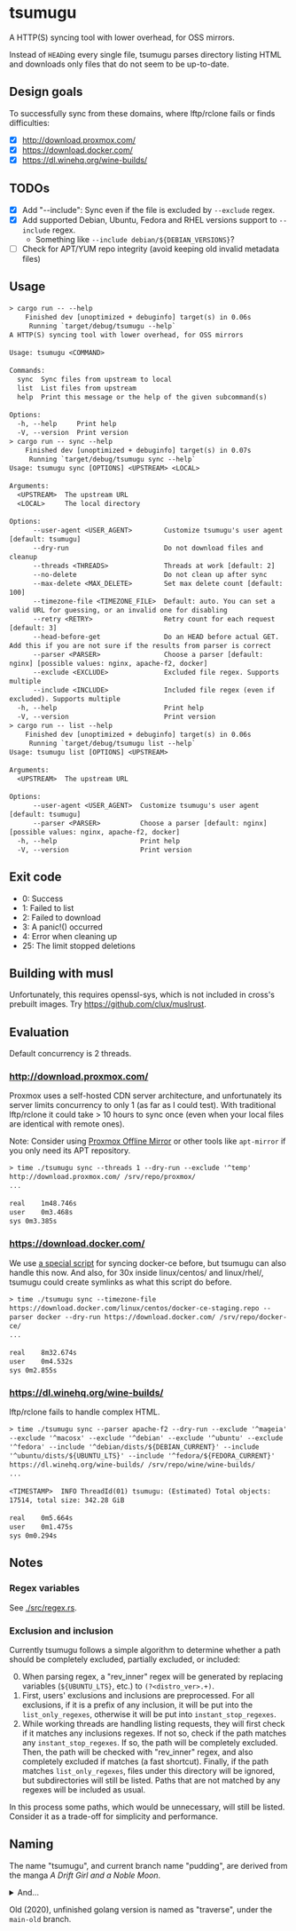 # tsumugu

A HTTP(S) syncing tool with lower overhead, for OSS mirrors.

Instead of `HEAD`ing every single file, tsumugu parses directory listing HTML and downloads only files that do not seem to be up-to-date.

## Design goals

To successfully sync from these domains, where lftp/rclone fails or finds difficulties:

- [x] http://download.proxmox.com/
- [x] https://download.docker.com/
- [x] https://dl.winehq.org/wine-builds/

## TODOs

- [x] Add "--include": Sync even if the file is excluded by `--exclude` regex.
- [x] Add supported Debian, Ubuntu, Fedora and RHEL versions support to `--include` regex.
  - Something like `--include debian/${DEBIAN_VERSIONS}`?
- [ ] Check for APT/YUM repo integrity (avoid keeping old invalid metadata files)

## Usage

```console
> cargo run -- --help
    Finished dev [unoptimized + debuginfo] target(s) in 0.06s
     Running `target/debug/tsumugu --help`
A HTTP(S) syncing tool with lower overhead, for OSS mirrors

Usage: tsumugu <COMMAND>

Commands:
  sync  Sync files from upstream to local
  list  List files from upstream
  help  Print this message or the help of the given subcommand(s)

Options:
  -h, --help     Print help
  -V, --version  Print version
> cargo run -- sync --help
    Finished dev [unoptimized + debuginfo] target(s) in 0.07s
     Running `target/debug/tsumugu sync --help`
Usage: tsumugu sync [OPTIONS] <UPSTREAM> <LOCAL>

Arguments:
  <UPSTREAM>  The upstream URL
  <LOCAL>     The local directory

Options:
      --user-agent <USER_AGENT>        Customize tsumugu's user agent [default: tsumugu]
      --dry-run                        Do not download files and cleanup
      --threads <THREADS>              Threads at work [default: 2]
      --no-delete                      Do not clean up after sync
      --max-delete <MAX_DELETE>        Set max delete count [default: 100]
      --timezone-file <TIMEZONE_FILE>  Default: auto. You can set a valid URL for guessing, or an invalid one for disabling
      --retry <RETRY>                  Retry count for each request [default: 3]
      --head-before-get                Do an HEAD before actual GET. Add this if you are not sure if the results from parser is correct
      --parser <PARSER>                Choose a parser [default: nginx] [possible values: nginx, apache-f2, docker]
      --exclude <EXCLUDE>              Excluded file regex. Supports multiple
      --include <INCLUDE>              Included file regex (even if excluded). Supports multiple
  -h, --help                           Print help
  -V, --version                        Print version
> cargo run -- list --help
    Finished dev [unoptimized + debuginfo] target(s) in 0.06s
     Running `target/debug/tsumugu list --help`
Usage: tsumugu list [OPTIONS] <UPSTREAM>

Arguments:
  <UPSTREAM>  The upstream URL

Options:
      --user-agent <USER_AGENT>  Customize tsumugu's user agent [default: tsumugu]
      --parser <PARSER>          Choose a parser [default: nginx] [possible values: nginx, apache-f2, docker]
  -h, --help                     Print help
  -V, --version                  Print version
```

## Exit code

- 0: Success
- 1: Failed to list
- 2: Failed to download
- 3: A panic!() occurred
- 4: Error when cleaning up
- 25: The limit stopped deletions

## Building with musl

Unfortunately, this requires openssl-sys, which is not included in cross's prebuilt images. Try https://github.com/clux/muslrust.

## Evaluation

Default concurrency is 2 threads.

### http://download.proxmox.com/

Proxmox uses a self-hosted CDN server architecture, and unfortunately its server limits concurrency to only 1 (as far as I could test). With traditional lftp/rclone it could take > 10 hours to sync once (even when your local files are identical with remote ones).

Note: Consider using [Proxmox Offline Mirror](https://pom.proxmox.com/) or other tools like `apt-mirror` if you only need its APT repository.

```console
> time ./tsumugu sync --threads 1 --dry-run --exclude '^temp' http://download.proxmox.com/ /srv/repo/proxmox/
...

real	1m48.746s
user	0m3.468s
sys	0m3.385s
```

### https://download.docker.com/

We use [a special script](https://github.com/ustclug/ustcmirror-images/blob/master/docker-ce/tunasync/sync.py) for syncing docker-ce before, but tsumugu can also handle this now. And also, for 30x inside linux/centos/ and linux/rhel/, tsumugu could create symlinks as what this script do before.

```console
> time ./tsumugu sync --timezone-file https://download.docker.com/linux/centos/docker-ce-staging.repo --parser docker --dry-run https://download.docker.com/ /srv/repo/docker-ce/
...

real	8m32.674s
user	0m4.532s
sys	0m2.855s
```

### https://dl.winehq.org/wine-builds/

lftp/rclone fails to handle complex HTML.

```console
> time ./tsumugu sync --parser apache-f2 --dry-run --exclude '^mageia' --exclude '^macosx' --exclude '^debian' --exclude '^ubuntu' --exclude '^fedora' --include '^debian/dists/${DEBIAN_CURRENT}' --include '^ubuntu/dists/${UBUNTU_LTS}' --include '^fedora/${FEDORA_CURRENT}' https://dl.winehq.org/wine-builds/ /srv/repo/wine/wine-builds/
...

<TIMESTAMP>  INFO ThreadId(01) tsumugu: (Estimated) Total objects: 17514, total size: 342.28 GiB

real	0m5.664s
user	0m1.475s
sys	0m0.294s
```

## Notes

### Regex variables

See [./src/regex.rs](./src/regex.rs).

### Exclusion and inclusion

Currently tsumugu follows a simple algorithm to determine whether a path should be completely excluded, partially excluded, or included:

0. When parsing regex, a "rev_inner" regex will be generated by replacing variables (`${UBUNTU_LTS}`, etc.) to `(?<distro_ver>.+)`.
1. First, users' exclusions and inclusions are preprocessed. For all exclusions, if it is a prefix of any inclusion, it will be put into the `list_only_regexes`, otherwise it will be put into `instant_stop_regexes`.
2. While working threads are handling listing requests, they will first check if it matches any inclusions regexes. If not so, check if the path matches any `instant_stop_regexes`. If so, the path will be completely excluded. Then, the path will be checked with "rev_inner" regex, and also completely excluded if matches (a fast shortcut). Finally, if the path matches `list_only_regexes`, files under this directory will be ignored, but subdirectories will still be listed. Paths that are not matched by any regexes will be included as usual.

In this process some paths, which would be unnecessary, will still be listed. Consider it as a trade-off for simplicity and performance.

## Naming

The name "tsumugu", and current branch name "pudding", are derived from the manga *A Drift Girl and a Noble Moon*.

<details>
<summary>And...</summary>
<a href="https://github.com/taoky/paintings/blob/master/tsumugu_github_comic_20230721.png"><img alt="tsumugu, drawn as simplified version of hitori" src="https://github.com/taoky/paintings/blob/master/tsumugu_github_comic_20230721.png?raw=true"></img></a>

Tsumugu in the appearance of a very simplified version of Hitori (Obviously I am not very good at drawing though).
</details>

Old (2020), unfinished golang version is named as "traverse", under the `main-old` branch.
